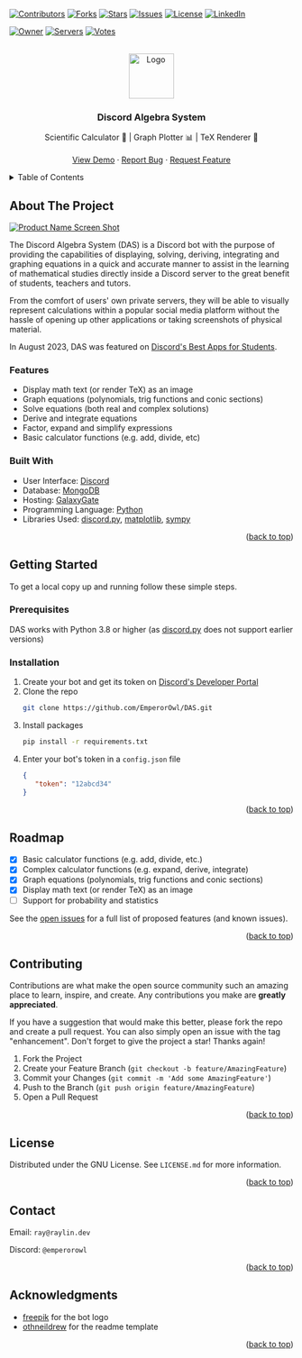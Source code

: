 <a id="readme-top"></a>

<!-- PROJECT SHIELDS -->
[![Contributors][contributors-shield]][contributors-url]
[![Forks][forks-shield]][forks-url]
[![Stars][stars-shield]][stars-url]
[![Issues][issues-shield]][issues-url]
[![License][license-shield]][license-url]
[![LinkedIn][linkedin-shield]][linkedin-url]

[![Owner][owner-shield]][topgg-url]
[![Servers][servers-shield]][topgg-url]
[![Votes][votes-shield]][topgg-url]



<!-- PROJECT LOGO -->
<br />
<div align="center">
  <a href="https://github.com/EmperorOwl/DAS">
    <img src="https://i.imgur.com/YhP3gQf.png" alt="Logo" width="80" height="80">
  </a>

<h3 align="center">Discord Algebra System</h3>
  <p align="center">
    Scientific Calculator 🧮 |  Graph Plotter 📊 | TeX Renderer 🌮
    <br />
    <br />
    <a href="https://emperorowl.gitbook.io/das/">View Demo</a>
    ·
    <a href="https://github.com/EmperorOwl/DAS/issues">Report Bug</a>
    ·
    <a href="https://discord.gg/Q3BMHGa8Wj">Request Feature</a>
  </p>
</div>



<!-- TABLE OF CONTENTS -->
<details>
  <summary>Table of Contents</summary>
  <ol>
    <li>
      <a href="#about-the-project">About The Project</a>
      <ul>
        <li><a href="#features">Features</a></li>
        <li><a href="#built-with">Built With</a></li>
      </ul>
    </li>
    <li>
      <a href="#getting-started">Getting Started</a>
      <ul>
        <li><a href="#prerequisites">Prerequisites</a></li>
        <li><a href="#installation">Installation</a></li>
      </ul>
    </li>
    <li><a href="#roadmap">Roadmap</a></li>
    <li><a href="#contributing">Contributing</a></li>
    <li><a href="#license">License</a></li>
    <li><a href="#contact">Contact</a></li>
    <li><a href="#acknowledgments">Acknowledgments</a></li>
  </ol>
</details>



<!-- ABOUT THE PROJECT -->

## About The Project

[![Product Name Screen Shot][product-screenshot]](https://example.com)

The Discord Algebra System (DAS) is a Discord bot with the purpose of providing the capabilities of displaying, solving, deriving, integrating and graphing equations in a quick and accurate manner to assist in the learning of mathematical studies directly inside a Discord server to the great benefit of students, teachers and tutors.

From the comfort of users' own private servers, they will be able to visually represent calculations within a popular social media platform without the hassle of opening up other applications or taking screenshots of physical material.

In August 2023, DAS was featured on [Discord's Best Apps for Students](https://discord.com/blog/best-discord-apps-for-students-studying-socializing).

### Features

- Display math text (or render TeX) as an image
- Graph equations (polynomials, trig functions and conic sections)
- Solve equations (both real and complex solutions)
- Derive and integrate equations
- Factor, expand and simplify expressions
- Basic calculator functions (e.g. add, divide, etc)

### Built With

- User Interface: [Discord](https://discord.com/)
- Database: [MongoDB](https://www.mongodb.com/)
- Hosting: [GalaxyGate](https://galaxygate.net/)
- Programming Language: [Python](https://www.python.org/)
- Libraries Used: [discord.py](https://discordpy.readthedocs.io/), [matplotlib](https://matplotlib.org/), [sympy](https://www.sympy.org/)

<p align="right">(<a href="#readme-top">back to top</a>)</p>

<!-- GETTING STARTED -->

## Getting Started

To get a local copy up and running follow these simple steps.

### Prerequisites

DAS works with Python 3.8 or higher (as [discord.py](https://discordpy.readthedocs.io/) does not support earlier versions)

### Installation

1. Create your bot and get its token on [Discord's Developer Portal](https://discord.com/developers/applications)
2. Clone the repo
   ```sh
   git clone https://github.com/EmperorOwl/DAS.git
   ```
3. Install packages
   ```sh
   pip install -r requirements.txt
   ```
4. Enter your bot's token in a `config.json` file
   ```json
   {
      "token": "12abcd34"
   }
   ```

<p align="right">(<a href="#readme-top">back to top</a>)</p>



<!-- ROADMAP -->

## Roadmap

- [x] Basic calculator functions (e.g. add, divide, etc.)
- [x] Complex calculator functions (e.g. expand, derive, integrate)
- [x] Graph equations (polynomials, trig functions and conic sections)
- [x] Display math text (or render TeX) as an image
- [ ] Support for probability and statistics

See the [open issues](https://github.com/EmperorOwl/DAS/issues) for a full list of proposed features (and known issues).

<p align="right">(<a href="#readme-top">back to top</a>)</p>



<!-- CONTRIBUTING -->

## Contributing

Contributions are what make the open source community such an amazing place to learn, inspire, and create. Any contributions you make are **greatly appreciated**.

If you have a suggestion that would make this better, please fork the repo and create a pull request. You can also simply open an issue with the tag "enhancement".
Don't forget to give the project a star! Thanks again!

1. Fork the Project
2. Create your Feature Branch (`git checkout -b feature/AmazingFeature`)
3. Commit your Changes (`git commit -m 'Add some AmazingFeature'`)
4. Push to the Branch (`git push origin feature/AmazingFeature`)
5. Open a Pull Request

<p align="right">(<a href="#readme-top">back to top</a>)</p>



<!-- LICENSE -->

## License

Distributed under the GNU License. See `LICENSE.md` for more information.

<p align="right">(<a href="#readme-top">back to top</a>)</p>



<!-- CONTACT -->

## Contact

Email: `ray@raylin.dev`

Discord: `@emperorowl`

<p align="right">(<a href="#readme-top">back to top</a>)</p>



<!-- Credits -->

## Acknowledgments

* [freepik](https://www.flaticon.com/authors/freepik) for the bot logo
* [othneildrew](https://github.com/othneildrew) for the readme template

<p align="right">(<a href="#readme-top">back to top</a>)</p>



<!-- MARKDOWN LINKS & IMAGES -->
<!-- https://www.markdownguide.org/basic-syntax/#reference-style-links -->

[contributors-shield]: https://img.shields.io/github/contributors/EmperorOwl/DAS.svg?style=for-the-badge

[contributors-url]: https://github.com/EmperorOwl/DAS/graphs/contributors

[forks-shield]: https://img.shields.io/github/forks/EmperorOwl/DAS.svg?style=for-the-badge

[forks-url]: https://github.com/EmperorOwl/DAS/network/members

[stars-shield]: https://img.shields.io/github/stars/EmperorOwl/DAS.svg?style=for-the-badge

[stars-url]: https://github.com/EmperorOwl/DAS/stargazers

[issues-shield]: https://img.shields.io/github/issues/EmperorOwl/DAS.svg?style=for-the-badge

[issues-url]: https://github.com/EmperorOwl/DAS/issues

[license-shield]: https://img.shields.io/github/license/EmperorOwl/DAS.svg?style=for-the-badge

[license-url]: https://github.com/EmperorOwl/DAS/blob/master/LICENSE.md

[linkedin-shield]: https://img.shields.io/badge/-LinkedIn-black.svg?style=for-the-badge&logo=linkedin&colorB=555

[linkedin-url]: https://linkedin.com/in/emperorowl

[product-screenshot]: https://i.imgur.com/kjrjwzD.png

[owner-shield]: https://top.gg/api/widget/owner/863295366023086090.svg?noavatar=true

[servers-shield]: https://top.gg/api/widget/servers/863295366023086090.svg?noavatar=true

[votes-shield]: https://top.gg/api/widget/upvotes/863295366023086090.svg?noavatar=true

[topgg-url]: https://top.gg/bot/863295366023086090